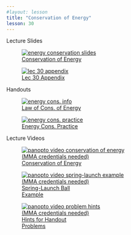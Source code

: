 ```yaml
---
#layout: lesson
title: "Conservation of Energy"
lesson: 30
---
```


<div class="heading3"> Lecture Slides </div>

<div class="thumb_container">

  <a href="https://drive.google.com/file/d/1Ak9NE0EcRYLy4f8pCICFL8MS2WsK04s8/view" target="_blank">
    <figure class="thumblink">
      <img class="thumblink-img" src="{{site.baseurl}}/images/thumbs/L30.png" alt="energy conservation slides" >
      <figcaption class="thumblink-caption"> Conservation of Energy </figcaption>
    </figure>
  </a>

  <a href="https://drive.google.com/file/d/1-y3c-t9gJECr5l4ieGkt4_MBaepEgTHM/view" target="_blank">
    <figure class="thumblink">
      <img class="thumblink-img" src="{{site.baseurl}}/images/thumbs/L30b.png" alt="lec 30 appendix" >
      <figcaption class="thumblink-caption"> Lec 30 Appendix </figcaption>
    </figure>
  </a>

</div>


<div class="heading3">
  Handouts
</div>

<div class="thumb_container">

  <a href="{{site.baseurl}}/handouts/h30_ConservativeForces.pdf" target="_blank">
    <figure class="thumblink">
      <img class="thumblink-img-portrait" src="{{site.baseurl}}/images/thumbs/H30b.png" alt="energy cons. info" >
      <figcaption class="thumblink-caption"> Law of Cons. of Energy </figcaption>
    </figure>
  </a>

  <a href="{{site.baseurl}}/handouts/h30_EnergyCons.pdf" target="_blank">
    <figure class="thumblink">
      <img class="thumblink-img-portrait" src="{{site.baseurl}}/images/thumbs/H30.png" alt="energy cons. practice" >
      <figcaption class="thumblink-caption"> Energy Cons. Practice </figcaption>
    </figure>
  </a>

</div>


<div class="heading3">
  Lecture Videos
</div>

<div class="thumb_container">

  <a href="https://mma.hosted.panopto.com/Panopto/Pages/Viewer.aspx?id=690dcf2e-4aef-431f-8827-ade6002c9bf3" target="_blank">
    <figure class="thumblink">
      <img class="thumblink-img"
    src="{{site.baseurl}}/images/thumbs/panopto_thumb.png"
    alt="panopto video conservation of energy" >
      <figcaption class="thumblink-caption" style="width: 180px;">
     (MMA credentials needed) Conservation of Energy </figcaption>
    </figure>
  </a>

  <a href="https://mma.hosted.panopto.com/Panopto/Pages/Viewer.aspx?id=b3f7c206-58f9-424e-b362-abc3015d53bc" target="_blank">
    <figure class="thumblink">
      <img class="thumblink-img"
    src="{{site.baseurl}}/images/thumbs/panopto_thumb.png"
    alt="panopto video spring-launch example" >
      <figcaption class="thumblink-caption" style="width: 180px;">
     (MMA credentials needed) Spring-Launch Ball Example </figcaption>
    </figure>
  </a>

  <a href="https://mma.hosted.panopto.com/Panopto/Pages/Viewer.aspx?id=dfe8bd87-983d-4986-9cfc-abc4016e96db" target="_blank">
    <figure class="thumblink">
      <img class="thumblink-img"
    src="{{site.baseurl}}/images/thumbs/panopto_thumb.png"
    alt="panopto video problem hints" >
      <figcaption class="thumblink-caption" style="width: 180px;">
     (MMA credentials needed) Hints for Handout Problems </figcaption>
    </figure>
  </a>

</div>
